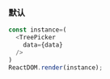 ### 默认

<!--start-code-->
```js
const instance=(
  <TreePicker
    data={data}
  />
)
ReactDOM.render(instance);
```
<!--end-code-->